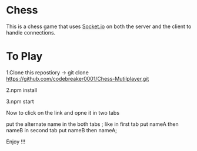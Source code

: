 # Chess

This is a chess game that uses [Socket.io](https://socket.io/) on both the server and the client to handle connections.  

# To Play 

1.Clone this repostiory -> git clone https://github.com/codebreaker0001/Chess-Mutilplayer.git

2.npm install 

3.npm start

Now to click on the link and opne it in two tabs 

put the alternate name in the both tabs ;
like in first tab put nameA then nameB
in second tab put nameB then nameA;

Enjoy !!!



